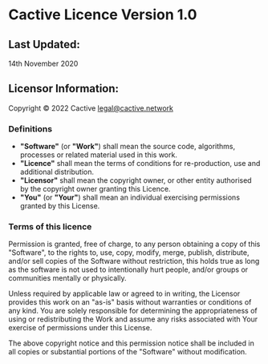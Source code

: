 # Cactive Licence Version 1.0

## Last Updated:
14th November 2020

## Licensor Information:
Copyright ©️ 2022 Cactive [legal@cactive.network](mailto://legal@cactive.network)

### Definitions

- **"Software"** (or **"Work"**) shall mean the source code, algorithms, processes or related material used in this work.
- **"Licence"** shall mean the terms of conditions for re-production, use and additional distribution.
- **"Licensor"** shall mean the copyright owner, or other entity authorised by the copyright owner granting this Licence.
- **"You"** (or **"Your"**) shall mean an individual exercising permissions granted by this License.

### Terms of this licence

Permission is granted, free of charge, to any person obtaining a copy of this "Software", to the rights to, use, copy, modify, merge, publish, distribute, and/or sell copies of the Software without restriction, this holds true as long as the software is not used to intentionally hurt people, and/or groups or communities mentally or physically.

Unless required by applicable law or agreed to in writing, the Licensor provides this work on an "as-is" basis without warranties or conditions of any kind. You are solely responsible for determining the appropriateness of using or redistributing the Work and assume any risks associated with Your exercise of permissions under this License.

The above copyright notice and this permission notice shall be included in all copies or substantial portions of the "Software" without modification.